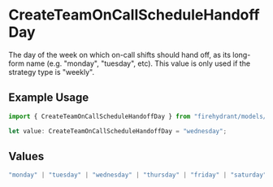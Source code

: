 # CreateTeamOnCallScheduleHandoffDay

The day of the week on which on-call shifts should hand off, as its long-form name (e.g. "monday", "tuesday", etc). This value is only used if the strategy type is "weekly".

## Example Usage

```typescript
import { CreateTeamOnCallScheduleHandoffDay } from "firehydrant/models/components";

let value: CreateTeamOnCallScheduleHandoffDay = "wednesday";
```

## Values

```typescript
"monday" | "tuesday" | "wednesday" | "thursday" | "friday" | "saturday" | "sunday"
```